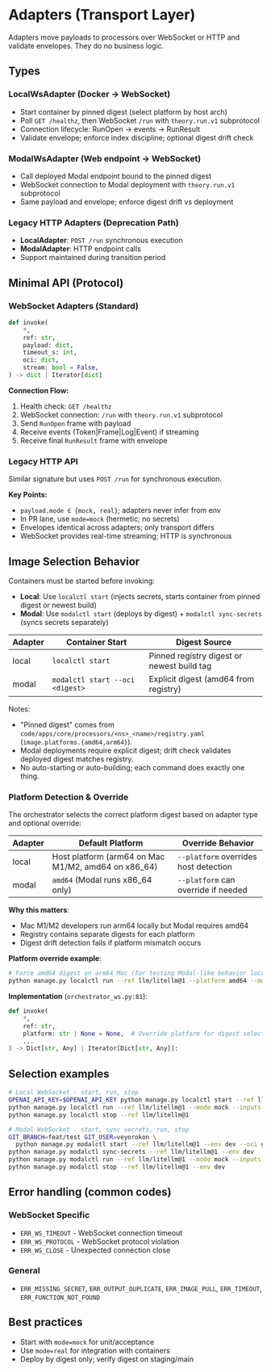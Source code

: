 # Adapters (Transport Layer)

Adapters move payloads to processors over WebSocket or HTTP and validate envelopes. They do no business logic.

## Types

### LocalWsAdapter (Docker → WebSocket)

- Start container by pinned digest (select platform by host arch)
- Poll `GET /healthz`, then WebSocket `/run` with `theory.run.v1` subprotocol
- Connection lifecycle: RunOpen → events → RunResult
- Validate envelope; enforce index discipline; optional digest drift check

### ModalWsAdapter (Web endpoint → WebSocket)

- Call deployed Modal endpoint bound to the pinned digest
- WebSocket connection to Modal deployment with `theory.run.v1` subprotocol
- Same payload and envelope; enforce digest drift vs deployment

### Legacy HTTP Adapters (Deprecation Path)

- **LocalAdapter**: `POST /run` synchronous execution
- **ModalAdapter**: HTTP endpoint calls
- Support maintained during transition period

## Minimal API (Protocol)

### WebSocket Adapters (Standard)

```python
def invoke(
    *,
    ref: str,
    payload: dict,
    timeout_s: int,
    oci: dict,
    stream: bool = False,
) -> dict | Iterator[dict]
```

**Connection Flow:**
1. Health check: `GET /healthz`
2. WebSocket connection: `/run` with `theory.run.v1` subprotocol
3. Send `RunOpen` frame with payload
4. Receive events (Token|Frame|Log|Event) if streaming
5. Receive final `RunResult` frame with envelope

### Legacy HTTP API

Similar signature but uses `POST /run` for synchronous execution.

**Key Points:**
- `payload.mode ∈ {mock, real}`; adapters never infer from env
- In PR lane, use `mode=mock` (hermetic; no secrets)
- Envelopes identical across adapters; only transport differs
- WebSocket provides real-time streaming; HTTP is synchronous

## Image Selection Behavior

Containers must be started before invoking:
- **Local**: Use `localctl start` (injects secrets, starts container from pinned digest or newest build)
- **Modal**: Use `modalctl start` (deploys by digest) + `modalctl sync-secrets` (syncs secrets separately)

| Adapter | Container Start | Digest Source |
|---------|----------------|---------------|
| local   | `localctl start` | Pinned registry digest or newest build tag |
| modal   | `modalctl start --oci <digest>` | Explicit digest (amd64 from registry) |

Notes:
- "Pinned digest" comes from `code/apps/core/processors/<ns>_<name>/registry.yaml` (`image.platforms.{amd64,arm64}`).
- Modal deployments require explicit digest; drift check validates deployed digest matches registry.
- No auto-starting or auto-building; each command does exactly one thing.

### Platform Detection & Override

The orchestrator selects the correct platform digest based on adapter type and optional override:

| Adapter | Default Platform | Override Behavior |
|---------|-----------------|-------------------|
| local   | Host platform (arm64 on Mac M1/M2, amd64 on x86_64) | `--platform` overrides host detection |
| modal   | `amd64` (Modal runs x86_64 only) | `--platform` can override if needed |

**Why this matters**:
- Mac M1/M2 developers run arm64 locally but Modal requires amd64
- Registry contains separate digests for each platform
- Digest drift detection fails if platform mismatch occurs

**Platform override example**:
```bash
# Force amd64 digest on arm64 Mac (for testing Modal-like behavior locally)
python manage.py localctl run --ref llm/litellm@1 --platform amd64 --mode mock --json
```

**Implementation** (`orchestrator_ws.py:81`):
```python
def invoke(
    *,
    ref: str,
    platform: str | None = None,  # Override platform for digest selection
    ...
) -> Dict[str, Any] | Iterator[Dict[str, Any]]:
```

## Selection examples

```bash
# Local WebSocket - start, run, stop
OPENAI_API_KEY=$OPENAI_API_KEY python manage.py localctl start --ref llm/litellm@1
python manage.py localctl run --ref llm/litellm@1 --mode mock --inputs-json '{"schema":"v1","params":{...}}'
python manage.py localctl stop --ref llm/litellm@1

# Modal WebSocket - start, sync secrets, run, stop
GIT_BRANCH=feat/test GIT_USER=veyorokon \
  python manage.py modalctl start --ref llm/litellm@1 --env dev --oci ghcr.io/...@sha256:...
python manage.py modalctl sync-secrets --ref llm/litellm@1 --env dev
python manage.py modalctl run --ref llm/litellm@1 --mode mock --inputs-json '{...}'
python manage.py modalctl stop --ref llm/litellm@1 --env dev
```

## Error handling (common codes)

### WebSocket Specific
- `ERR_WS_TIMEOUT` - WebSocket connection timeout
- `ERR_WS_PROTOCOL` - WebSocket protocol violation
- `ERR_WS_CLOSE` - Unexpected connection close

### General
- `ERR_MISSING_SECRET`, `ERR_OUTPUT_DUPLICATE`, `ERR_IMAGE_PULL`, `ERR_TIMEOUT`, `ERR_FUNCTION_NOT_FOUND`

## Best practices

- Start with `mode=mock` for unit/acceptance
- Use `mode=real` for integration with containers
- Deploy by digest only; verify digest on staging/main
